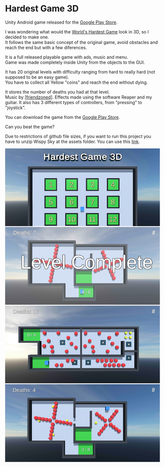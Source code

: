 # Hardest Game 3D

Unity Android game released for the [Google Play Store](https://play.google.com/store/apps/details?id=com.Olbrieno.HardestGame3D).

I was wondering what would the [World's Hardest Game](https://www.coolmathgames.com/0-worlds-hardest-game) look in 3D, so I decided to make one.\
It follows the same basic concept of the original game, avoid obstacles and reach the end but with a few diferences.

It is a full released playable game with ads, music and menu.\
Game was made completely inside Unity from the objects to the GUI.

It has 20 original levels with difficulty ranging from hard to really hard (not supposed to be an easy game).\
You have to collect all Yellow "coins" and reach the end without dying.

It stores the number of deaths you had at that level.\
Music by [[friendzoned]](https://soundcloud.com/friendzonedbeats).
Effects made using the software Reaper and my guitar.
It also has 3 different types of controllers, from "pressing" to "joystick".

You can download the game from the [Google Play Store](https://play.google.com/store/apps/details?id=com.Olbrieno.HardestGame3D).

Can you beat the game?


Due to restrictions of github file sizes, if you want to run this project you have to unzip Wispy Sky at the assets folder. You can use this [link](https://pinetools.com/join-files).


![GitHub Logo](/Extras/Pictures/0.png)
![GitHub Logo](/Extras/Pictures/1.png)
![GitHub Logo](/Extras/Pictures/2.png)
![GitHub Logo](/Extras/Pictures/3.png)
